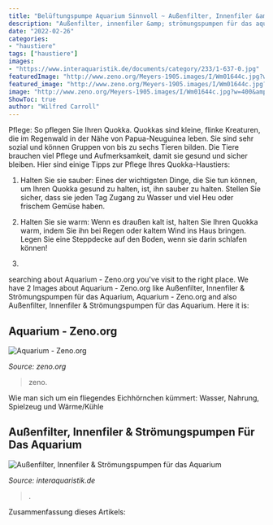 ```yaml
---
title: "Belüftungspumpe Aquarium Sinnvoll ~ Außenfilter, Innenfiler &amp; Strömungspumpen Für Das Aquarium"
description: "Außenfilter, innenfiler &amp; strömungspumpen für das aquarium"
date: "2022-02-26"
categories:
- "haustiere"
tags: ["haustiere"]
images:
- "https://www.interaquaristik.de/documents/category/233/1-637-0.jpg"
featuredImage: "http://www.zeno.org/Meyers-1905.images/I/Wm01644c.jpg?w=400&amp;h=337&amp;vid=1762846948"
featured_image: "http://www.zeno.org/Meyers-1905.images/I/Wm01644c.jpg?w=400&amp;h=337&amp;vid=1762846948"
image: "http://www.zeno.org/Meyers-1905.images/I/Wm01644c.jpg?w=400&amp;h=337&amp;vid=1762846948"
ShowToc: true
author: "Wilfred Carroll"
---
```



Pflege: So pflegen Sie Ihren Quokka.
Quokkas sind kleine, flinke Kreaturen, die im Regenwald in der Nähe von Papua-Neuguinea leben. Sie sind sehr sozial und können Gruppen von bis zu sechs Tieren bilden. Die Tiere brauchen viel Pflege und Aufmerksamkeit, damit sie gesund und sicher bleiben. Hier sind einige Tipps zur Pflege Ihres Quokka-Haustiers:
1. Halten Sie sie sauber: Eines der wichtigsten Dinge, die Sie tun können, um Ihren Quokka gesund zu halten, ist, ihn sauber zu halten. Stellen Sie sicher, dass sie jeden Tag Zugang zu Wasser und viel Heu oder frischem Gemüse haben.

2. Halten Sie sie warm: Wenn es draußen kalt ist, halten Sie Ihren Quokka warm, indem Sie ihn bei Regen oder kaltem Wind ins Haus bringen. Legen Sie eine Steppdecke auf den Boden, wenn sie darin schlafen können!

3.

	

		
searching about Aquarium - Zeno.org you've visit to the right place. We have 2 Images about Aquarium - Zeno.org like Außenfilter, Innenfiler &amp; Strömungspumpen für das Aquarium, Aquarium - Zeno.org and also Außenfilter, Innenfiler &amp; Strömungspumpen für das Aquarium. Here it is:
		
    
## Aquarium - Zeno.org

<img loading=lazy src="http://www.zeno.org/Meyers-1905.images/I/Wm01644c.jpg?w=400&amp;h=337&amp;vid=1762846948" onerror="this.onerror=null;this.src='https://tse1.mm.bing.net/th?id=OIP.eeMM5BjP88hMVlXJZkF-SQAAAA&amp;pid=15.1';" alt="Aquarium - Zeno.org">

_Source: zeno.org_

>zeno. 

	

Wie man sich um ein fliegendes Eichhörnchen kümmert: Wasser, Nahrung, Spielzeug und Wärme/Kühle

    
## Außenfilter, Innenfiler &amp; Strömungspumpen Für Das Aquarium

<img loading=lazy src="https://www.interaquaristik.de/documents/category/233/1-637-0.jpg" onerror="this.onerror=null;this.src='https://tse4.mm.bing.net/th?id=OIP.W4gupjsnmb4Mx1iZEZ8wiwHaBU&amp;pid=15.1';" alt="Außenfilter, Innenfiler &amp; Strömungspumpen für das Aquarium">

_Source: interaquaristik.de_

>. 

	

Zusammenfassung dieses Artikels:

